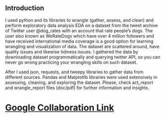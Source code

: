 <a id='intro'></a>
## Introduction

I used python and its libraries to wrangle (gather, assess, and clean) and perform 
exploratory data analysis EDA on a dataset from the tweet archive of Twitter 
user @dog_rates with an account that rate people’s dogs. The user also 
known as WeRateDogs which have over 4 million followers and have received 
international media coverage is a good option for learning wrangling and 
visualization of data. The dataset are scattered around, have quality issues and 
likewise tidiness issues. I gathered the data by downloading dataset 
programmatically and querying twitter API, so you can never go wrong 
practicing your wrangling skills on such dataset.

After I used json, requests, and tweepy libraries to gather data from different sources. 
Pandas and Matplotlib libraries were used extensively in assessing, cleaning, and 
exploring the dataset. Please, check act_report and wrangle_report files (doc/pdf)
for further information and insights. 


# [Google Collaboration Link](https://drive.google.com/file/d/1hZDCCqfGbSwJNT3VyF20uQpecNKT0sI2/view?usp=sharing)